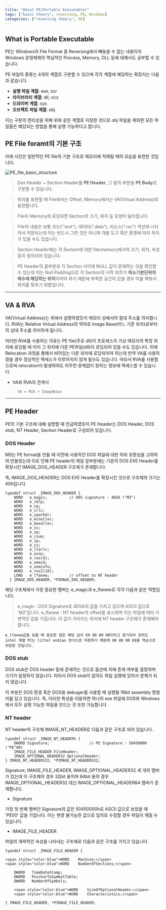 ```yaml
---
title: "About PE(Portable Executable)"
tags: ["basic theory", reversing, PE, Windows]
categories: ["reversing theory", PE]
---
```


What is Portable Executable
---------------------------

PE는 Windows의 File Format 중 Reversing에서 빼놓을 수 없는 내용이자 Windows 운영체제의 핵심적인 Process, Memory, DLL 등에 대해서도 공부할 수 있습니다.

PE 파일의 종류는 4개의 계열로 구분할 수 있으며 각각 계열에 해당하는 확장자는 다음과 같습니다.

- **실행 파일 계열**: exe, scr
- **라이브러리 계열**: dll, ocx
- **드라이버 계열**: sys
- **오브젝트 파일 계열**: obj

이는 구분의 편리성을 위해 위와 같은 계열로 지정한 것으로 obj 파일을 제외한 모든 파일들은 해당되는 방법을 통해 실행 가능하다고 합니다.

## **PE File foramt의 기본 구조**

아래 사진은 일반적인 PE file의 기본 구조로 메모리에 적재될 때의 모습을 표현한 것입니다.

![PE_file_basic_structure](https://t1.daumcdn.net/cfile/tistory/2401E242588322871F)

> Dos Header ~ Section Header를 **PE Header**, 그 밑의 부분을 **PE Body**로 구분할 수 있습니다.

> 위치를 표현할 때 File에서는 Offset, Memory에서는 VA(Virtual Address)로 표현합니다.

> File이 Memory에 로딩되면 Section의 크기, 위치 등 모양이 달라집니다.

> File의 내용은 보통 코드(".text"), 데이터(".data"), 리소스(".rsc") 섹션에 나뉘어서 저장되는데 이는 반드시 그런 것은 아니며 개발 도구 혹은 환경에 따라 차이가 있을 수도 있습니다.

> Section Header에는 각 Section에 대한 file/memory에서의 크기, 위치, 속성 등이 정의되어 있습니다.

> PE Header의 끝부분과 각 Section 사이에 NULL 값이 존재하는 것을 확인할 수 있는데 이는 Null Padding으로 각 Section의 시작 위치가 **최소기본단위의 배수에 해당하는 위치**이어야 하기 때문에 부족한 공간이 있을 경우 이를 채워서 위치를 맞추기 위함입니다.

* * *

## **VA & RVA**

VA(Virtual Address)는 위에서 설명하였듯이 메모리 상에서의 절대 주소를 의미합니다. RVA는 Relative Virtual Address의 약자로 Image Base(어느 기준 위치)로부터의 상대 주소를 의미하게 됩니다.

이러한 RVA를 사용하는 이유는 PE file(주로 dll)이 프로세스의 가상 메모리의 특정 위치에 로딩될 때 이미 그 위치에 다른 PE파일(dll)이 로딩되어 있을 수도 있습니다. 이때 Relocation 과정을 통해서 비어있는 다른 위치에 로딩되어야 하는데 만약 VA를 사용하였을 경우 정상적인 액세스가 이루어지지 않게 될수도 있습니다. 따라서 RVA를 사용함으로써 relocation이 발생하여도 아무런 문제없이 원하는 정보에 액세스할 수 있습니다.

- VA와 RVA의 관계식

> `VA = RVA + ImageBase`

* * *

## **PE Header**

PE의 기본 구조에 대해 설명할 때 언급하였듯이 PE Header는 DOS Header, DOS stub, NT Header, Section Header로 구성되어 있습니다.

### **DOS Header**

MS는 PE format을 만들 때 이전에 사용하던 DOS 파일에 대한 하위 호환성을 고려하여 만들었는데 이로 인해 PE header의 제일 앞부분에는 기존의 DOS EXE Header를 확장시킨 IMAGE_DOS_HEADER 구조체가 존재합니다.

즉, IMAGE_DOS_HEADER는 DOS EXE Header를 확장시킨 것으로 구조체의 크기는 40h입니다. 

```
typedef struct _IMAGE_DOS_HEADER {     
    WORD   e_magic;          // DOS signature : 4D5A ("MZ")
    WORD   e_cblp;                    
    WORD   e_cp;                      
    WORD   e_crlc;                    
    WORD   e_cparhdr;                 
    WORD   e_minalloc;                
    WORD   e_maxalloc;                
    WORD   e_ss;                      
    WORD   e_sp;                      
    WORD   e_csum;                    
    WORD   e_ip;                      
    WORD   e_cs;                      
    WORD   e_lfarlc;                  
    WORD   e_ovno;                    
    WORD   e_res[4];                  
    WORD   e_oemid;                   
    WORD   e_oeminfo;                 
    WORD   e_res2[10];                  
    LONG   e_lfanew;         // offset to NT header 
  } IMAGE_DOS_HEADER, *PIMAGE_DOS_HEADER;
```

해당 구조체에서 가장 중요한 멤버는 e_magic과 e_lfanew로 각각 다음과 같은 역할입니다.
> e_magic : DOS Signature로 4D5A의 값을 가지고 있으며 ASCII 값으로 'MZ'입니다.
> e_lfanew : NT header의 offset을 표시하며 이는 파일에 따라 가변적인 값을 가집니다. 이 값이 가리키는 위치에 NT header 구조체가 존재해야 합니다.

`e_lfanew값을 읽을 때 중요한 점은 해당 값이 E0 00 00 00이라고 표기되어 있어도 intel 계열 PC는 littel endian 방식으로 저장하기 때문에 00 00 00 E0을 역순으로 저장한 것입니다.`

### **DOS stub**

DOS stub은 DOS header 밑에 존재하는 것으로 옵션에 의해 존재 여부를 결정하며 크기가 일정하지 않습니다. 따라서 DOS stub이 없어도 파일 실행에 있어서 문제가 되지 않습니다.

이 부분은 DOS 환경 혹은 DOS용 debuger를 사용할 때 실행될 16bit assembly 명령어를 담고 있습니다. 즉, 이러한 특성을 이용하면 하나의 exe 파일에 DOS와 Windows에서 모두 실행 가능한 파일을 만드는 것 또한 가능합니다.

### **NT header**

NT header의 구조체 IMAGE_NT_HEADER로 다음과 같은 구조로 되어 있습니다.

```
typedef struct _IMAGE_NT_HEADERS {
    DWORD Signature;                  // PE Signature : 50450000 ("PE"00)
    IMAGE_FILE_HEADER FileHeader;
    IMAGE_OPTIONAL_HEADER32 OptionalHeader;
} IMAGE_NT_HEADERS32, *PIMAGE_NT_HEADERS32;
```

Signature, IMAGE_FILE_HEADER, IMAGE_OPTIONAL_HEADER32 세 개의 멤버가 있는데 이 구조체의 경우 32bit 용이며 64bit 용의 경우 IMAGE_OPTIONAL_HEADER32 대신 IMAGE_OPTIONAL_HEADER64 멤버가 존재합니다.

- Signature

가장 첫 번째 멤버인 Signature의 값은 50450000h로 ASCII 값으로 보았을 때 'PE00' 값을 가집니다. 이는 변경 불가능한 값으로 임의로 수정할 경우 파일이 깨질 수 있습니다.

- IMAGE_FILE_HEADER

파일의 개략적인 속성을 나타내는 구조체로 다음과 같은 구조를 가지고 있습니다.

```
typedef struct _IMAGE_FILE_HEADER {
```
	<span style="color:blue">WORD    Machine;</span>
	<span style="color:blue">WORD    NumberOfSections;</span>
```
    DWORD   TimeDateStamp;
    DWORD   PointerToSymbolTable;
    DWORD   NumberOfSymbols;
```
	    <span style="color:blue">WORD    SizeOfOptionalHeader;</span>
	    <span style="color:blue">WORD    Characteristics;</span>
```
} IMAGE_FILE_HEADER, *PIMAGE_FILE_HEADER;
```

